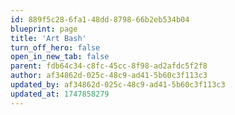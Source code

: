 ```yaml
---
id: 889f5c28-6fa1-48dd-8798-66b2eb534b04
blueprint: page
title: 'Art Bash'
turn_off_hero: false
open_in_new_tab: false
parent: fdb64c34-c8fc-45cc-8f98-ad2afdc5f2f8
author: af34862d-025c-48c9-ad41-5b60c3f113c3
updated_by: af34862d-025c-48c9-ad41-5b60c3f113c3
updated_at: 1747858279
---
```


